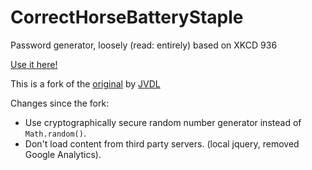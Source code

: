 CorrectHorseBatteryStaple
=========================

Password generator, loosely (read: entirely) based on XKCD 936

[Use it here!](https://fsmaxb.github.io/correcthorsebatterystaple)

This is a fork of the [original](http://correcthorsebatterystaple.net) by [JVDL](http://twitter.com/geekyjohn)

Changes since the fork:
* Use cryptographically secure random number generator instead of `Math.random()`.
* Don't load content from third party servers. (local jquery, removed Google Analytics).
